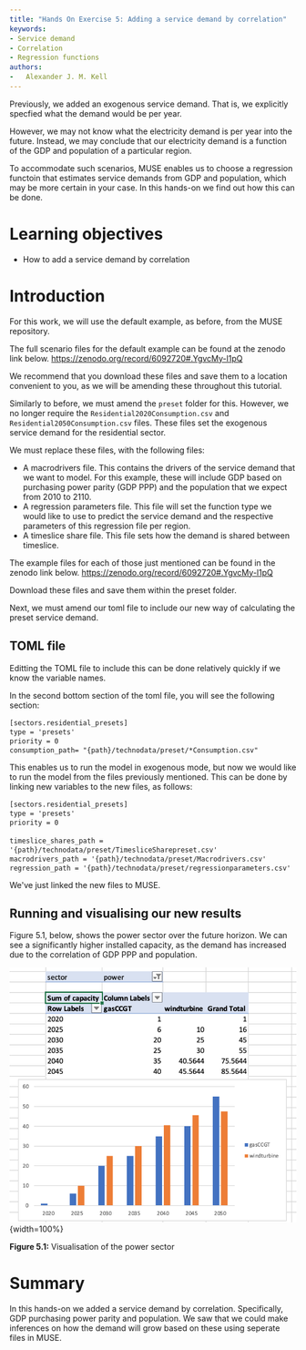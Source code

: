 ```yaml
---
title: "Hands On Exercise 5: Adding a service demand by correlation"
keywords:
- Service demand
- Correlation
- Regression functions
authors:
-   Alexander J. M. Kell
---
```


Previously, we added an exogenous service demand. That is, we explicitly specfied what the demand would be per year.

However, we may not know what the electricity demand is per year into the future. Instead, we may conclude that our electricity demand is a function of the GDP and population of a particular region.

To accommodate such scenarios, MUSE enables us to choose a regression functoin that estimates service demands from GDP and population, which may be more certain in your case. In this hands-on we find out how this can be done.

# Learning objectives

- How to add a service demand by correlation

# Introduction

For this work, we will use the default example, as before, from the MUSE repository.

The full scenario files for the default example can be found at the zenodo link below.
https://zenodo.org/record/6092720#.YgvcMy-l1pQ

We recommend that you download these files and save them to a location convenient to you, as we will be amending these throughout this tutorial.

Similarly to before, we must amend the `preset` folder for this. However, we no longer require the `Residential2020Consumption.csv` and `Residential2050Consumption.csv` files. These files set the exogenous service demand for the residential sector.

We must replace these files, with the following files:

- A macrodrivers file. This contains the drivers of the service demand that we want to model. For this example, these will include GDP based on purchasing power parity (GDP PPP) and the population that we expect from 2010 to 2110.
- A regression parameters file. This file will set the function type we would like to use to predict the service demand and the respective parameters of this regression file per region.
- A timeslice share file. This file sets how the demand is shared between timeslice.

The example files for each of those just mentioned can be found in the zenodo link below.
https://zenodo.org/record/6092720#.YgvcMy-l1pQ

Download these files and save them within the preset folder.

Next, we must amend our toml file to include our new way of calculating the preset service demand.

## TOML file

Editting the TOML file to include this can be done relatively quickly if we know the variable names.

In the second bottom section of the toml file, you will see the following section:

```
[sectors.residential_presets]
type = 'presets'
priority = 0
consumption_path= "{path}/technodata/preset/*Consumption.csv"
```

This enables us to run the model in exogenous mode, but now we would like to run the model from the files previously mentioned. This can be done by linking new variables to the new files, as follows:

```
[sectors.residential_presets]
type = 'presets'
priority = 0

timeslice_shares_path = '{path}/technodata/preset/TimesliceSharepreset.csv'
macrodrivers_path = '{path}/technodata/preset/Macrodrivers.csv'
regression_path = '{path}/technodata/preset/regressionparameters.csv'
```

We've just linked the new files to MUSE.

## Running and visualising our new results


Figure 5.1, below, shows the power sector over the future horizon. We can see a significantly higher installed capacity, as the demand has increased due to the correlation of GDP PPP and population.

![](assets/Figure_5.1.png){width=100%}

**Figure 5.1:** Visualisation of the power sector

# Summary

In this hands-on we added a service demand by correlation. Specifically, GDP purchasing power parity and population. We saw that we could make inferences on how the demand will grow based on these using seperate files in MUSE.
